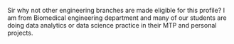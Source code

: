 Sir why not other engineering branches are made eligible for this profile? I am from Biomedical engineering department and many of our students are doing data analytics or data science practice in their MTP and personal projects.